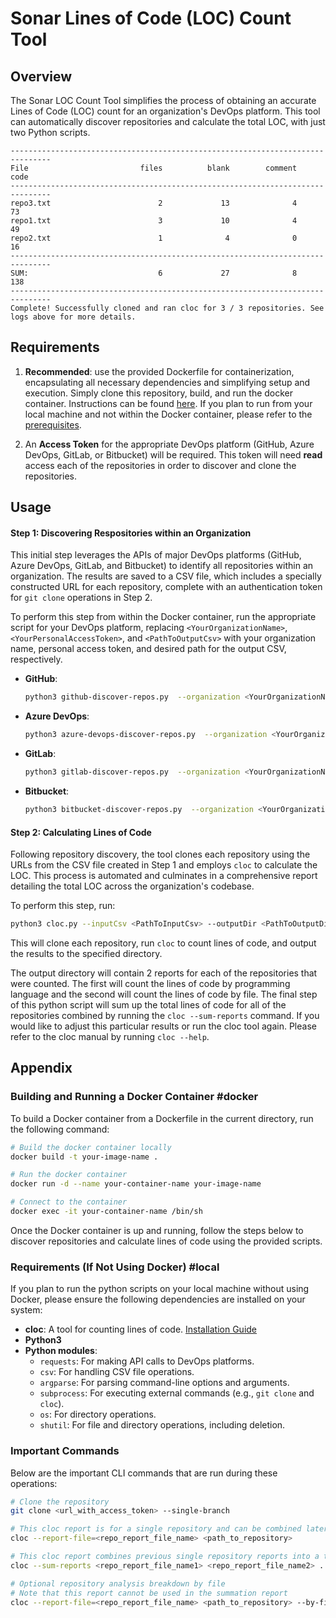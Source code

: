 # Sonar Lines of Code (LOC) Count Tool

## Overview

The Sonar LOC Count Tool simplifies the process of obtaining an accurate Lines of Code (LOC) count for an organization's DevOps platform. This tool can automatically discover repositories and calculate the total LOC, with just two Python scripts.

```
-------------------------------------------------------------------------------
File                         files          blank        comment           code
-------------------------------------------------------------------------------
repo3.txt                        2             13              4             73
repo1.txt                        3             10              4             49
repo2.txt                        1              4              0             16
-------------------------------------------------------------------------------
SUM:                             6             27              8            138
-------------------------------------------------------------------------------
Complete! Successfully cloned and ran cloc for 3 / 3 repositories. See logs above for more details.
```

## Requirements
1. **Recommended**: use the provided Dockerfile for containerization, encapsulating all necessary dependencies and simplifying setup and execution. Simply clone this repository, build, and run the docker container. Instructions can be found [here](#docker). If you plan to run from your local machine and not within the Docker container, please refer to the [prerequisites](#local).

2. An **Access Token** for the appropriate DevOps platform (GitHub, Azure DevOps, GitLab, or Bitbucket) will be required. This token will need **read** access each of the repositories in order to discover and clone the repositories.

## Usage

#### Step 1: Discovering Respositories within an Organization

This initial step leverages the APIs of major DevOps platforms (GitHub, Azure DevOps, GitLab, and Bitbucket) to identify all repositories within an organization. The results are saved to a CSV file, which includes a specially constructed URL for each repository, complete with an authentication token for `git clone` operations in Step 2.

To perform this step from within the Docker container, run the appropriate script for your DevOps platform, replacing `<YourOrganizationName>`, `<YourPersonalAccessToken>`, and `<PathToOutputCsv>` with your organization name, personal access token, and desired path for the output CSV, respectively.

- **GitHub**:
    ```sh
    python3 github-discover-repos.py  --organization <YourOrganizationName>  --connectionToken <YourPersonalAccessToken>  --outputCsv <PathToOutputCsv>
    ```
- **Azure DevOps**:
    ```sh
    python3 azure-devops-discover-repos.py  --organization <YourOrganizationName>  --connectionToken <YourPersonalAccessToken>  --outputCsv <PathToOutputCsv>
    ```
- **GitLab**:
    ```sh
    python3 gitlab-discover-repos.py  --organization <YourOrganizationName>  --connectionToken <YourPersonalAccessToken>  --outputCsv <PathToOutputCsv>
    ```
- **Bitbucket**:
    ```sh
    python3 bitbucket-discover-repos.py  --organization <YourOrganizationName>  --connectionToken <YourPersonalAccessToken>  --outputCsv <PathToOutputCsv>
    ```

#### Step 2: Calculating Lines of Code

Following repository discovery, the tool clones each repository using the URLs from the CSV file created in Step 1 and employs `cloc` to calculate the LOC. This process is automated and culminates in a comprehensive report detailing the total LOC across the organization's codebase.

To perform this step, run:

```sh
python3 cloc.py --inputCsv <PathToInputCsv> --outputDir <PathToOutputDirectory>
```

This will clone each repository, run `cloc` to count lines of code, and output the results to the specified directory.

The output directory will contain 2 reports for each of the repositories that were counted. The first will count the lines of code by programming language and the second will count the lines of code by file. The final step of this python script will sum up the total lines of code for all of the repositories combined by running the `cloc --sum-reports` command. If you would like to adjust this particular results or run the cloc tool again. Please refer to the cloc manual by running `cloc --help`. 

## Appendix

### Building and Running a Docker Container #docker

To build a Docker container from a Dockerfile in the current directory, run the following command:

```sh
# Build the docker container locally
docker build -t your-image-name .

# Run the docker container
docker run -d --name your-container-name your-image-name

# Connect to the container
docker exec -it your-container-name /bin/sh
```

Once the Docker container is up and running, follow the steps below to discover repositories and calculate lines of code using the provided scripts.

### Requirements (If Not Using Docker) #local
If you plan to run the python scripts on your local machine without using Docker, please ensure the following dependencies are installed on your system:

- **cloc**: A tool for counting lines of code. [Installation Guide](https://github.com/AlDanial/cloc)
- **Python3**
- **Python modules**:
   - `requests`: For making API calls to DevOps platforms.
   - `csv`: For handling CSV file operations.
   - `argparse`: For parsing command-line options and arguments.
   - `subprocess`: For executing external commands (e.g., `git clone` and `cloc`).
   - `os`: For directory operations.
   - `shutil`: For file and directory operations, including deletion.

### Important Commands
Below are the important CLI commands that are run during these operations:

```sh
# Clone the repository
git clone <url_with_access_token> --single-branch

# This cloc report is for a single repository and can be combined later for a total summation
cloc --report-file=<repo_report_file_name> <path_to_repository>

# This cloc report combines previous single repository reports into a total report
cloc --sum-reports <repo_report_file_name1> <repo_report_file_name2> ...

# Optional repository analysis breakdown by file
# Note that this report cannot be used in the summation report
cloc --report-file=<repo_report_file_name> <path_to_repository> --by-file
```